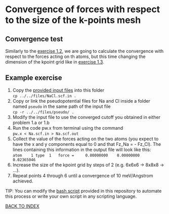 # Convergence of forces with respect to the size of the k-points mesh

## Convergence test

Similarly to the [exercise 1.2](../2_ecut_vs_forces), we are going to calculate the convergence with respect to the forces acting on th atoms, but this time changing the dimension of the kpoint grid like in [exercise 1.3](../3_kpt_vs_etot).  

## Example exercise

1. Copy the [provided input files](../../files/NaCl.scf.in) into this folder  
  ```cp ../../files/NaCl.scf.in .```
2. Copy or link the pseudopotential files for Na and Cl inside a folder named ```pseudo``` in the same path of the input file  
  ```cp -r ../../files/pseudo/ .```
3. Modify the input file to use the converged cutoff you obtained in either problem 1.a or 1.b
4. Run the code pw.x from terminal using the command  
  ```pw.x < Na.scf.in > Na.scf.out```
5. Collect the value of the forces acting on the two atoms (you expect to have the x and y components equal to 0 and that Fz_Na = - Fz_Cl).
  The lines containing this information in the output file will look like this:  
  ```atom    1 type  1   force =     0.00000000    0.00000000    0.02365046```
6. Increase the size of the kpoint grid by steps of 2 (e.g.  6x6x6 -> 8x8x8 -> ...).
7. Repeat points 4 through 6 until a convergence of 10 meV/Angstrom achieved.


TIP: You can modify the [bash script](../../files/script.sh) provided in this repository to automate this process or write your own script in any scripting language.

[BACK TO INDEX](../README.md)
